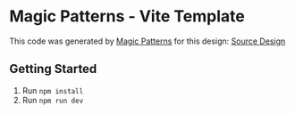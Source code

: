 # Magic Patterns - Vite Template

This code was generated by [Magic Patterns](https://magicpatterns.com) for this design: [Source Design](https://www.magicpatterns.com/c/f5sfu6qwy9rznfqcv5i4jd)

## Getting Started

1. Run `npm install`
2. Run `npm run dev`
